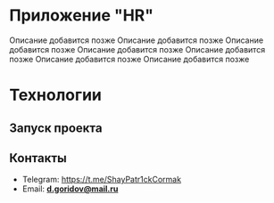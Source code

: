 # Приложение "HR"
Описание добавится позже
Описание добавится позже
Описание добавится позже
Описание добавится позже
Описание добавится позже
Описание добавится позже
Описание добавится позже


# Технологии


## Запуск проекта


## Контакты
- Telegram: https://t.me/ShayPatr1ckCormak
- Email: **d.goridov@mail.ru**